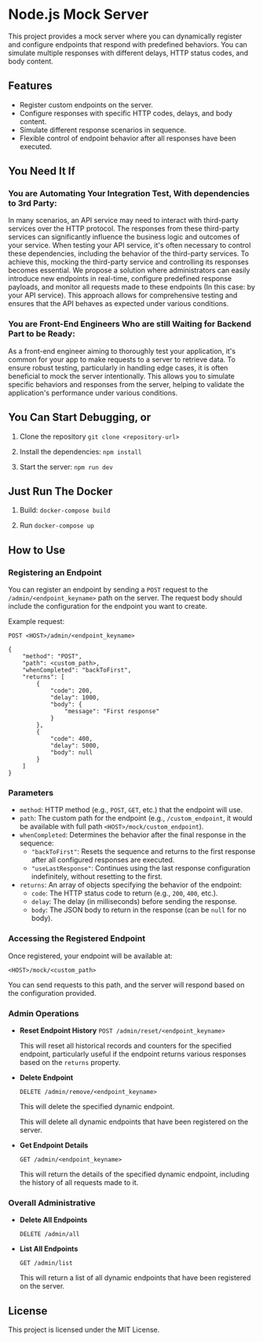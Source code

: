 # Node.js Mock Server

This project provides a mock server where you can dynamically register and configure endpoints that respond with predefined behaviors. You can simulate multiple responses with different delays, HTTP status codes, and body content.

## Features

-   Register custom endpoints on the server.
-   Configure responses with specific HTTP codes, delays, and body content.
-   Simulate different response scenarios in sequence.
-   Flexible control of endpoint behavior after all responses have been executed.

## You Need It If

### You are Automating Your Integration Test, With dependencies to 3rd Party:
In many scenarios, an API service may need to interact with third-party services over the HTTP protocol. The responses from these third-party services can significantly influence the business logic and outcomes of your service. When testing your API service, it's often necessary to control these dependencies, including the behavior of the third-party services. To achieve this, mocking the third-party service and controlling its responses becomes essential.
We propose a solution where administrators can easily introduce new endpoints in real-time, configure predefined response payloads, and monitor all requests made to these endpoints (In this case: by your API service). This approach allows for comprehensive testing and ensures that the API behaves as expected under various conditions.

### You are Front-End Engineers Who are still Waiting for Backend Part to be Ready:
As a front-end engineer aiming to thoroughly test your application, it's common for your app to make requests to a server to retrieve data. To ensure robust testing, particularly in handling edge cases, it is often beneficial to mock the server intentionally. This allows you to simulate specific behaviors and responses from the server, helping to validate the application's performance under various conditions.


## You Can Start Debugging, or

1.  Clone the repository `git clone <repository-url>` 
  
2.  Install the dependencies: `npm install` 
    
3.  Start the server: `npm run dev` 


## Just Run The Docker
1.  Build: `docker-compose build` 
  
2.  Run `docker-compose up` 


    
## How to Use

### Registering an Endpoint

You can register an endpoint by sending a `POST` request to the `/admin/<endpoint_keyname>` path on the server. The request body should include the configuration for the endpoint you want to create.

Example request:

`POST <HOST>/admin/<endpoint_keyname>` 

```
{
    "method": "POST",
    "path": <custom_path>,
    "whenCompleted": "backToFirst",
    "returns": [
        { 
            "code": 200,
            "delay": 1000,
            "body": {
                "message": "First response"
            }
        },
        { 
            "code": 400,
            "delay": 5000,
            "body": null
        }
    ]
}
```
 

### Parameters

-   `method`: HTTP method (e.g., `POST`, `GET`, etc.) that the endpoint will use.
-   `path`: The custom path for the endpoint (e.g., `/custom_endpoint`, it would be available with full path `<HOST>/mock/custom_endpoint`).
-   `whenCompleted`: Determines the behavior after the final response in the sequence:
    -   `"backToFirst"`: Resets the sequence and returns to the first response after all configured responses are executed.
    -   `"useLastResponse"`: Continues using the last response configuration indefinitely, without resetting to the first.
-   `returns`: An array of objects specifying the behavior of the endpoint:
    -   `code`: The HTTP status code to return (e.g., `200`, `400`, etc.).
    -   `delay`: The delay (in milliseconds) before sending the response.
    -   `body`: The JSON body to return in the response (can be `null` for no body).

### Accessing the Registered Endpoint

Once registered, your endpoint will be available at:

`<HOST>/mock/<custom_path>` 

You can send requests to this path, and the server will respond based on the configuration provided.


### Admin Operations

- **Reset Endpoint History**
	`POST /admin/reset/<endpoint_keyname>` 

     This will reset all historical records and counters for the specified endpoint, particularly useful if the endpoint returns various responses based on the `returns` property.

- **Delete Endpoint**
    
    
    `DELETE /admin/remove/<endpoint_keyname>` 
    
    This will delete the specified dynamic endpoint.
    
    
    This will delete all dynamic endpoints that have been registered on the server.
    
-   **Get Endpoint Details**
    
    `GET /admin/<endpoint_keyname>` 
    
    This will return the details of the specified dynamic endpoint, including the history of all requests made to it.


### Overall Administrative    

- **Delete All Endpoints**
    
    `DELETE /admin/all` 


-   **List All Endpoints**
    
    
    `GET /admin/list` 
    
    This will return a list of all dynamic endpoints that have been registered on the server.

    
## License

This project is licensed under the MIT License.

